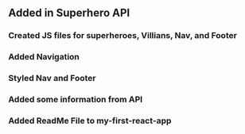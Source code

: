 ## Added in Superhero API



### Created JS files for superheroes, Villians, Nav, and Footer 

### Added Navigation


### Styled Nav and Footer


### Added some information from API

### Added ReadMe File to my-first-react-app
